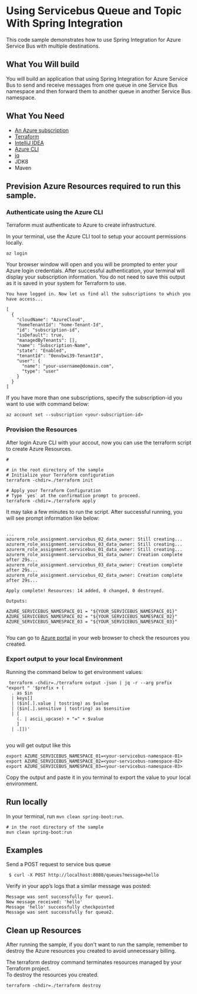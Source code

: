 # Using Servicebus Queue and Topic With Spring Integration

This code sample demonstrates how to use Spring Integration for Azure Service Bus with multiple destinations. 

## What You Will build


You will build an application that using Spring Integration for Azure Service Bus to send and receive messages from one queue in one Service Bus namespace and then forward them to another queue in another Service Bus namespace.

## What You Need

- [An Azure subscription](https://azure.microsoft.com/en-us/free/)
- [Terraform](https://www.terraform.io/)
- [IntelliJ IDEA](https://www.jetbrains.com/idea/download/#section=mac)
- [Azure CLI](https://docs.microsoft.com/cli/azure/install-azure-cli)
- [jq](https://stedolan.github.io/jq/)
- JDK8
- Maven

## Prevision Azure Resources required to run this sample.

### Authenticate using the Azure CLI
Terraform must authenticate to Azure to create infrastructure.

In your terminal, use the Azure CLI tool to setup your account permissions locally.

```shell
az login
```

Your browser window will open and you will be prompted to enter your Azure login credentials. After successful authentication, your terminal will display your subscription information. You do not need to save this output as it is saved in your system for Terraform to use.

```shell
You have logged in. Now let us find all the subscriptions to which you have access...

[
  {
    "cloudName": "AzureCloud",
    "homeTenantId": "home-Tenant-Id",
    "id": "subscription-id",
    "isDefault": true,
    "managedByTenants": [],
    "name": "Subscription-Name",
    "state": "Enabled",
    "tenantId": "0envbwi39-TenantId",
    "user": {
      "name": "your-username@domain.com",
      "type": "user"
    }
  }
]
```

If you have more than one subscriptions, specify the subscription-id you want to use with command below:
```shell
az account set --subscription <your-subscription-id>
```

### Provision the Resources

After login Azure CLI with your accout, now you can use the terraform script to create Azure Resources.

```shell
# 

# in the root directory of the sample
# Initialize your Terraform configuration
terraform -chdir=./terraform init

# Apply your Terraform Configuration
# Type `yes` at the confirmation prompt to proceed.
terraform -chdir=./terraform apply

```




It may take a few minutes to run the script. After successful running, you will see prompt information like below:

```shell

...
azurerm_role_assignment.servicebus_02_data_owner: Still creating... 
azurerm_role_assignment.servicebus_03_data_owner: Still creating... 
azurerm_role_assignment.servicebus_01_data_owner: Still creating... 
azurerm_role_assignment.servicebus_01_data_owner: Creation complete after 29s... 
azurerm_role_assignment.servicebus_03_data_owner: Creation complete after 29s... 
azurerm_role_assignment.servicebus_02_data_owner: Creation complete after 29s... 

Apply complete! Resources: 14 added, 0 changed, 0 destroyed.

Outputs:

AZURE_SERVICEBUS_NAMESPACE_01 = "${YOUR_SERVICEBUS_NAMESPACE_01}"
AZURE_SERVICEBUS_NAMESPACE_02 = "${YOUR_SERVICEBUS_NAMESPACE_02}"
AZURE_SERVICEBUS_NAMESPACE_03 = "${YOUR_SERVICEBUS_NAMESPACE_03}"


```

You can go to [Azure portal](https://ms.portal.azure.com/) in your web browser to check the resources you created.

### Export output to your local Environment
Running the command below to get environment values:

```shell
 terraform -chdir=./terraform output -json | jq -r --arg prefix "export " '$prefix + (
  . as $in
  | keys[]
  | ($in[.].value | tostring) as $value
  | ($in[.].sensitive | tostring) as $sensitive
  | [
    (. | ascii_upcase) + "=" + $value
    ]
  | .[])'  
  
```

you will get output like this
```shell
export AZURE_SERVICEBUS_NAMESPACE_01=<your-servicebus-namespace-01>
export AZURE_SERVICEBUS_NAMESPACE_02=<your-servicebus-namespace-02>
export AZURE_SERVICEBUS_NAMESPACE_03=<your-servicebus-namespace-03>
```

Copy the output and paste it in you terminal to export the value to your local environment.


## Run locally

In your terminal, run `mvn clean spring-boot:run`.


```shell
# in the root directory of the sample
mvn clean spring-boot:run
```


## Examples
Send a POST request to service bus queue
```shell
 $ curl -X POST http://localhost:8080/queues?message=hello
```

Verify in your app’s logs that a similar message was posted:
```shell
Message was sent successfully for queue1.
New message received: 'hello'
Message 'hello' successfully checkpointed
Message was sent successfully for queue2.
```


## Clean up Resources
After running the sample, if you don't want to run the sample, remember to destroy the Azure resources you created to avoid unnecessary billing.

The terraform destroy command terminates resources managed by your Terraform project.   
To destroy the resources you created.

```shell
terraform -chdir=./terraform destroy
```



